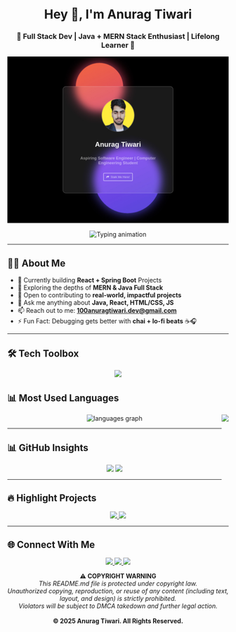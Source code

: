 



<h1 align="center">Hey 👋, I'm Anurag Tiwari</h1>
<h3 align="center">🚀 Full Stack Dev | Java + MERN Stack Enthusiast | Lifelong Learner 🚀</h3>


<p align="center">
  <a href="https://dev-dec-black.vercel.app/">
    <img src="tiwari.jpg" />
  </a>

</p>





<p align="center">
  <img src="https://readme-typing-svg.demolab.com?font=Fira+Code&duration=3000&pause=1000&color=58A6FF&center=true&vCenter=true&width=435&lines=Crafting+clean+code+%F0%9F%92%BB;Building+React+%2B+SpringBoot+Apps+%F0%9F%9A%80;Open+Source+Contributor+%E2%9C%A8;Leveling+Up+Everyday+%F0%9F%94%8A" alt="Typing animation" />
</p>


---

## 🧑‍💻 About Me

- 🔭 Currently building **React + Spring Boot** Projects  
- 🌱 Exploring the depths of **MERN & Java Full Stack**  
- 🤝 Open to contributing to **real-world, impactful projects**  
- 💬 Ask me anything about **Java, React, HTML/CSS, JS**  
- 📫 Reach out to me: **100anuragtiwari.dev@gmail.com**  
- ⚡ Fun Fact: Debugging gets better with **chai + lo-fi beats** ☕🎧  

---

## 🛠️ Tech Toolbox

<p align="center">
  <img src="https://skillicons.dev/icons?i=html,css,js,react,nodejs,express,mongodb,java,spring,git,github,vscode,postman" />
</p>

## 📊 Most Used Languages
<div align="center">
  <img src="https://github-readme-stats.vercel.app/api/top-langs?username=Code-Mars&locale=en&hide_title=false&layout=compact&card_width=320&langs_count=5&theme=dracula&hide_border=false" height="150" alt="languages graph"  />
<img align="right" height="150" src="https://i.ibb.co/MkdQ0bj/hacker-19jj.jpg"  />
</div>

---

## 📊 GitHub Insights

<p align="center">
  <img src="https://github-readme-stats.vercel.app/api?username=anuragtiwari3100&show_icons=true&theme=radical&hide_border=false&rank_icon=github" width="48%" />
  <img src="https://github-readme-streak-stats.herokuapp.com/?user=anuragtiwari3100&theme=radical&hide_border=false" width="48%" />
</p>

---

## 🔥 Highlight Projects

<p align="center">
  <a href="https://github.com/anuragtiwari3100/Shopping-Cart-websites">
    <img src="https://github-readme-stats.vercel.app/api/pin/?username=anuragtiwari3100&repo=Shopping-Cart-websites&theme=radical" />
  </a>
  <a href="https://github.com/anuragtiwari3100/LeetCodeProblems">
    <img src="https://github-readme-stats.vercel.app/api/pin/?username=anuragtiwari3100&repo=LeetCodeProblems&theme=radical" />
  </a>
</p>

---

## 🌐 Connect With Me

<p align="center">
  <a href="https://www.linkedin.com/in/anurag-tiwari-620b76262/" target="_blank">
    <img src="https://img.shields.io/badge/LinkedIn-%230077B5.svg?style=for-the-badge&logo=linkedin&logoColor=white" />
  </a>
  <a href="100anuragtiwari.dev@gmail.com">
    <img src="https://img.shields.io/badge/Gmail-D14836?style=for-the-badge&logo=gmail&logoColor=white" />
  </a>
  <a href="https://www.instagram.com/abhishektiwari_8/" target="_blank">
  <img src="https://img.shields.io/badge/Instagram-E4405F?style=for-the-badge&logo=instagram&logoColor=white" />
</a>

</p>


<!-- ❌ COPY PROTECTION START -->

<p align="center">
  <strong>⚠️ COPYRIGHT WARNING</strong><br>
  <em>This README.md file is protected under copyright law.<br>
  Unauthorized copying, reproduction, or reuse of any content (including text, layout, and design) is strictly prohibited.<br>
  Violators will be subject to DMCA takedown and further legal action.</em><br>
  <br>
  <strong>© 2025 Anurag Tiwari. All Rights Reserved.</strong>
</p>

<!-- Invisible anti-copy trap -->
<p style="font-size:0px;">​‌‌‍‍‍‌‍‌‍‌‌‌‌‍‌‌‍‌‌‍‌‌‍‌‌‌‌‍‍‌‌‍‌‌‌‌‍‌‌‍‌‌‍‌‌‍‌‌‍‌‌‍‌‌‍‌‌‍‌‌‍‌‌‍‌‌‍‌‌‍‌‌‍‌‌‍‌‌‍‌‌‍‌‌‍‌‌‍‌‌‍‌‌‍‌‌‍‌‌‍‌‌‍‌‌‍‌‌‍‌‌‍‌‌‍‌‌‍‌‌‍‌‌‍‌‌‍‌‌‍‌‌‍‌‌‍</p>

<!-- ❌ COPY PROTECTION END -->
